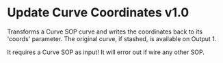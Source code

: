 # Update Curve Coordinates v1.0

Transforms a Curve SOP curve and writes the coordinates back to its 'coords' parameter.
The original curve, if stashed, is available on Output 1.

It requires a Curve SOP as input! It will error out if wire any other SOP.
